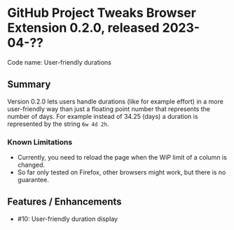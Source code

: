 # GitHub Project Tweaks Browser Extension 0.2.0, released 2023-04-??

Code name: User-friendly durations

## Summary

Version 0.2.0 lets users handle durations (like for example effort) in a more user-friendly way than just a floating point number that represents the number of days. For example instead of 34.25 (days) a duration is represented by the string `6w 4d 2h`.

### Known Limitations

* Currently, you need to reload the page when the WiP limit of a column is changed.
* So far only tested on Firefox, other browsers might work, but there is no guarantee.

## Features / Enhancements

* #10: User-friendly duration display
